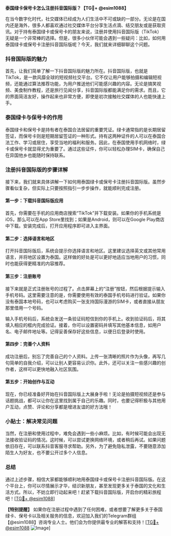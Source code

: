 **泰国绿卡保号卡怎么注册抖音国际版？【TG💪+ @esim1088】**

在当今数字化时代，社交媒体已经成为人们生活中不可或缺的一部分。无论是在国内还是海外，很多人都喜欢通过社交媒体平台分享生活点滴、结交朋友或是获取资讯。对于持有泰国绿卡或保号卡的朋友来说，注册并使用抖音国际版（TikTok）无疑是一个非常棒的选择。但是，很多小伙伴可能会遇到一些疑问：比如，如何用泰国绿卡或保号卡注册抖音国际版呢？今天，我们就来详细聊聊这个问题。

### 抖音国际版的魅力

首先，让我们简单了解一下抖音国际版的魅力所在。抖音国际版，也就是TikTok，是一款风靡全球的短视频社交平台。它不仅让用户能够拍摄和编辑短视频，还能通过算法推荐功能，为用户推送他们可能感兴趣的内容。无论是搞笑视频、美食制作教程，还是旅行见闻分享，抖音国际版都能满足你的需求。而且，它的界面简洁友好，操作起来也非常方便，即使是初次接触社交媒体的人也能快速上手。

### 泰国绿卡与保号卡的作用

泰国绿卡和保号卡是持有者在泰国合法居留的重要凭证。绿卡通常指的是长期居留签证，而保号卡则是短期居留签证的一种形式。持有这两种证件的人可以在泰国合法工作、学习或居住，享受当地的福利和服务。因此，在泰国使用手机网络时，绿卡或保号卡就显得尤为重要了。通过这些证件，你可以轻松办理SIM卡，确保自己在异国他乡也能随时保持联系。

### 注册抖音国际版的步骤详解

接下来，我们就来具体讲解一下如何用泰国绿卡或保号卡注册抖音国际版。虽然步骤看似复杂，但实际上只要按照指引一步步操作，就能顺利完成注册。

#### 第一步：下载抖音国际版应用

首先，你需要在手机的应用商店搜索“TikTok”并下载安装。如果你的手机系统是iOS，那么可以在App Store里找到；如果是Android，则可以在Google Play商店中下载。安装完成后，打开应用程序即可进入主界面。

#### 第二步：选择语言和地区

打开抖音国际版后，系统会提示你选择语言和地区。这里建议选择英文或其他常用语言，并将地区设置为泰国。这样做的好处是可以更好地适应当地用户的习惯，同时也能获得更精准的内容推荐。

#### 第三步：注册账号

接下来就是正式注册账号的过程了。点击屏幕上的“注册”按钮，然后根据提示输入手机号码。这里需要注意的是，你需要使用有效的泰国手机号码进行验证。如果你没有泰国本地号码，也可以考虑购买一张支持国际漫游的SIM卡，或者直接从朋友那里借用一个号码。

输入手机号码后，系统会发送一条验证码短信到你的手机上。收到验证码后，将其填入相应的框内完成验证。接着，你可以设置密码并填写其他基本信息，如用户名、电子邮件地址等。记得妥善保存好这些信息，以便日后登录时使用。

#### 第四步：完善个人资料

成功注册后，别忘了完善自己的个人资料。上传一张清晰的照片作为头像，再写几句简单的自我介绍，可以让别人更容易认识你。此外，还可以关注一些感兴趣的创作者，这样可以更快地融入社区氛围。

#### 第五步：开始创作与互动

现在，你已经准备好开始在抖音国际版上大展身手啦！无论是拍摄短视频还是参与话题挑战，都可以让你在这里找到属于自己的乐趣。同时，也要记得积极与其他用户互动，点赞、评论和分享都是增进友谊的好方法哦！

### 小贴士：解决常见问题

当然，在注册和使用过程中，难免会遇到一些小麻烦。比如，有时候可能会出现无法接收验证码的情况。这时候，可以尝试更换网络环境，或者稍后再试。如果问题依旧存在，可以联系抖音客服寻求帮助。另外，为了避免隐私泄露，不要随意添加陌生人为好友，也不要公开过多个人信息。

### 总结

通过上述步骤，相信大家都能够顺利地用泰国绿卡或保号卡注册抖音国际版。在这个平台上，你可以尽情展示才华，结识新朋友，甚至发现更多关于泰国的文化和生活方式。所以，不妨立即行动起来吧！赶紧下载抖音国际版，开启你的精彩旅程吧！[[TG💪+ @esim1088](https://t.me/s/esim1088)]

**【特别提醒】** 如果你在注册过程中遇到了任何困难，或者想要了解更多关于泰国绿卡、保号卡以及相关服务的信息，欢迎加入我们的Telegram群组【@esim1088】咨询专业人士。他们会为你提供最专业的解答和支持！[[TG💪+ @esim1088](https://t.me/s/esim1088) ![Image](https://i.postimg.cc/4NQfJmqS/Snipaste-2025-05-13-00-14-12.png)]